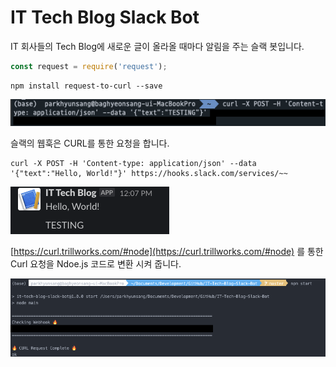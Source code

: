 # IT Tech Blog Slack Bot 
IT 회사들의 Tech Blog에 새로운 글이 올라올 때마다 알림을 주는 슬랙 봇입니다.

```javascript
const request = require('request');
```

```shell script
npm install request-to-curl --save
```

![CURL를 통한 웹훅](./image/curl-to-slack.png)

슬랙의 웹훅은 CURL를 통한 요청을 합니다.  

```shell script
curl -X POST -H 'Content-type: application/json' --data '{"text":"Hello, World!"}' https://hooks.slack.com/services/~~
```

![슬랙 출력](./image/slack-print.png)

[https://curl.trillworks.com/#node](https://curl.trillworks.com/#node) 를 통한 Curl 요청을 Ndoe.js 코드로 변환 시켜 줍니다.  

![Change Command](./image/change-command.png)